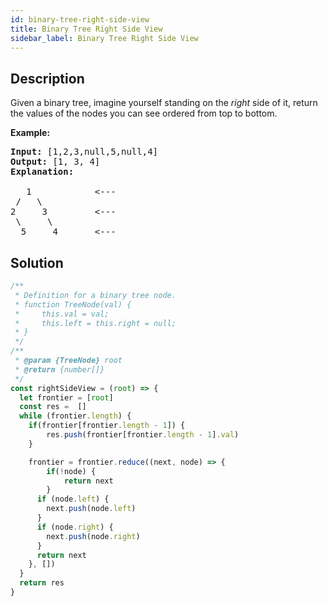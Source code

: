 ```yaml
---
id: binary-tree-right-side-view
title: Binary Tree Right Side View
sidebar_label: Binary Tree Right Side View
---
```

## Description
<div class="description">
<p>Given a binary tree, imagine yourself standing on the <em>right</em> side of it, return the values of the nodes you can see ordered from top to bottom.</p>

<p><strong>Example:</strong></p>

<pre>
<strong>Input:</strong>&nbsp;[1,2,3,null,5,null,4]
<strong>Output:</strong>&nbsp;[1, 3, 4]
<strong>Explanation:
</strong>
   1            &lt;---
 /   \
2     3         &lt;---
 \     \
  5     4       &lt;---
</pre>
</div>

## Solution
```javascript
/**
 * Definition for a binary tree node.
 * function TreeNode(val) {
 *     this.val = val;
 *     this.left = this.right = null;
 * }
 */
/**
 * @param {TreeNode} root
 * @return {number[]}
 */
const rightSideView = (root) => {
  let frontier = [root]
  const res =  []
  while (frontier.length) {
    if(frontier[frontier.length - 1]) {
        res.push(frontier[frontier.length - 1].val)   
    }

    frontier = frontier.reduce((next, node) => {
        if(!node) {
            return next
        }
      if (node.left) {
        next.push(node.left)
      }
      if (node.right) {
        next.push(node.right)
      }
      return next
    }, [])
  }
  return res
}

```